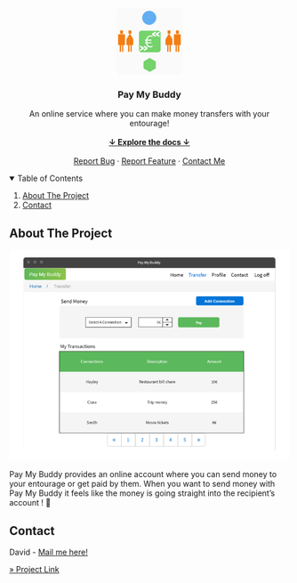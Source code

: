 <!-- PROJECT LOGO -->
<br />
<p align="center">
    <img src="img/logo.png" alt="Logo" width="120" height="120">

<h3 align="center">Pay My Buddy</h3>

  <p align="center">
    An online service where you can make money transfers with your entourage!
    <br />
    <br />
    <a href="#summary"><strong>↓ Explore the docs ↓</strong></a>
    <br />
    <br />
    <a href="https://github.com/d2680807/openclassrooms_6th-project_money-transfer-system/issues">Report Bug</a>
    ·
    <a href="https://github.com/d2680807/openclassrooms_6th-project_money-transfer-system/issues">Report Feature</a>
    ·
    <a href="mailto:rocambin@gmail.com">Contact Me</a>
  </p>
</p>



<!-- TABLE OF CONTENTS -->
<details open="open">
<summary id="summary">Table of Contents</summary>
  <ol>
    <li>
      <a href="#about-the-project">About The Project</a>
    </li>
    <li><a href="#contact">Contact</a></li>
  </ol>
</details>



<!-- ABOUT THE PROJECT -->

## About The Project

[![Product Name Screen Shot][product-screenshot]](https://example.com)

Pay My Buddy provides an online account where you can send money to your entourage or get paid by them. When you want to send money with Pay My Buddy it feels like the money is going straight into the recipient’s account ! 🎉

<!-- CONTACT -->

## Contact

David - [Mail me here!](mailto:rocambin@gmail.com)

[» Project Link](https://github.com/d2680807/openclassrooms_6th-project_money-transfer-system)

<!-- MARKDOWN LINKS & IMAGES -->
<!-- https://www.markdownguide.org/basic-syntax/#reference-style-links -->

[product-screenshot]: img/screenshot.png
